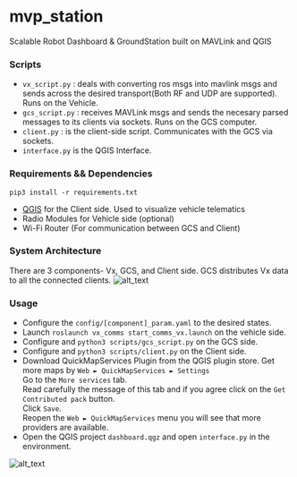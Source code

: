 # mvp_station
Scalable Robot Dashboard & GroundStation built on MAVLink and QGIS
### Scripts
- `vx_script.py`  : deals with converting ros msgs into mavlink msgs and sends across the desired transport(Both RF and UDP are supported). Runs on the Vehicle. <br>
- `gcs_script.py` : receives MAVLink msgs and sends the necesary parsed messages to its clients via sockets. Runs on the GCS computer. <br>
- `client.py` : is the client-side script. Communicates with the GCS via sockets.<br>
- `interface.py` is the QGIS Interface. 

### Requirements && Dependencies
```pip3 install -r requirements.txt```
<br>
- [QGIS](https://www.qgis.org/en/site/forusers/download.html) for the Client side. Used to visualize vehicle telematics <br>
- Radio Modules for Vehicle side (optional) <br>
- Wi-Fi Router (For communication between GCS and Client)

### System Architecture
There are 3 components- Vx, GCS, and Client side.
GCS distributes Vx data to all the connected clients.
![alt_text](/media/arch.png)


### Usage
- Configure the `config/[component]_param.yaml` to the desired states. <br>
- Launch `roslaunch vx_comms start_comms_vx.launch`  on the vehicle side. <br>
- Configure and `python3 scripts/gcs_script.py` on the GCS side. <br>
- Configure and `python3 scripts/client.py` on the Client side. <br>
- Download QuickMapServices Plugin from the QGIS plugin store. Get more maps by
`Web ► QuickMapServices ► Settings`<br>
Go to the `More services` tab. <br>
Read carefully the message of this tab and if you agree click on the `Get Contributed pack` button. <br>
Click `Save`.<br>
Reopen the `Web ► QuickMapServices` menu you will see that more providers are available.<br>
- Open the QGIS project `dashboard.qgz` and open `interface.py` in the environment.

![alt_text](/media/qgis.gif)
